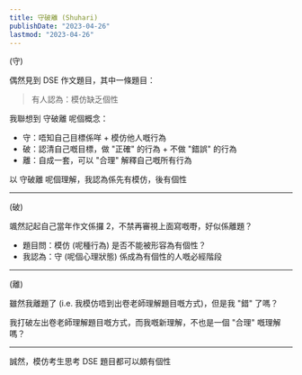 ```yaml
---
title: 守破離 (Shuhari)
publishDate: "2023-04-26"
lastmod: "2023-04-26"
---
```


(守)

偶然見到 DSE 作文題目，其中一條題目：

> 有人認為：模仿缺乏個性

我聯想到 守破離 呢個概念：

- 守：唔知自己目標係咩 + 模仿他人嘅行為
- 破：認清自己嘅目標，做 "正確" 的行為 + 不做 "錯誤" 的行為
- 離：自成一套，可以 "合理" 解釋自己嘅所有行為

以 守破離 呢個理解，我認為係先有模仿，後有個性

---

(破)

颯然記起自己當年作文係攞 2，不禁再審視上面寫嘅嘢，好似係離題？

- 題目問：模仿 (呢種行為) 是否不能被形容為有個性？
- 我認為：守 (呢個心理狀態) 係成為有個性的人嘅必經階段

---

(離)

雖然我離題了 (i.e. 我模仿唔到出卷老師理解題目嘅方式)，但是我 "錯" 了嗎？

我打破左出卷老師理解題目嘅方式，而我嘅新理解，不也是一個 "合理" 嘅理解嗎？

---

誠然，模仿考生思考 DSE 題目都可以頗有個性
